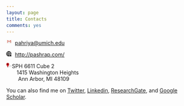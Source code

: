 ```yaml
---
layout: page
title: Contacts
comments: yes
---
```




[<img align="left" src="/media/image/gmail.jpg" height="3%" width="3%">](pahriya@umich.edu)      <pahriya@umich.edu><br/>

[<img align="left" src="/media/image/website.png" height="3%" width="3%">](http://pashrap.com/)      <http://pashrap.com/><br/>

<img align="left" src="/media/image/address.png" height="3%" width="3%">                  SPH 6611 Cube 2
 <br/>        1415 Washington Heights
 <br/>         Ann Arbor, MI 48109
 
 
 You can also find me on [Twitter](https://twitter.com/PahriyaAshrap/), [Linkedin](https://www.linkedin.com/in/pahriyaashrap/), [ResearchGate](https://www.researchgate.net/profile/Pahriya_Ashrap), and [Google Scholar](https://scholar.google.com/citations?user=O83SoRkAAAAJ&hl=en). 



